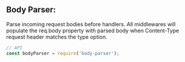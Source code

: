 ## Body Parser:
Parse incoming request bodies before handlers. All middlewares will populate the req.body property with parsed body when Content-Type request header matches the type option.

```javascript
// API
const bodyParser = require('body-parser');

```
